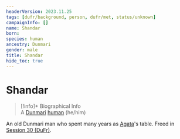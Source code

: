 ```yaml
---
headerVersion: 2023.11.25
tags: [dufr/background, person, dufr/met, status/unknown]
campaignInfo: []
name: Shandar
born:
species: human
ancestry: Dunmari
gender: male
title: Shandar
hide_toc: true
---
```

# Shandar
>[!info]+ Biographical Info  
> A [Dunmari](<../../gazetteer/greater-dunmar/realms/dunmar/dunmar.md>) [human](<../../species/humans/humans.md>) (he/him)

An old Dunmari man who spent many years as [Agata](<../fey/agata.md>)'s table. Freed in [Session 30 (DuFr)](<../../campaigns/dunmari-frontier/session-notes/session-30-dufr.md>).

